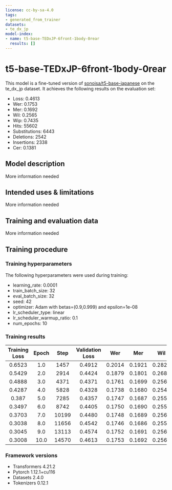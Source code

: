 ```yaml
---
license: cc-by-sa-4.0
tags:
- generated_from_trainer
datasets:
- te_dx_jp
model-index:
- name: t5-base-TEDxJP-6front-1body-0rear
  results: []
---
```


<!-- This model card has been generated automatically according to the information the Trainer had access to. You
should probably proofread and complete it, then remove this comment. -->

# t5-base-TEDxJP-6front-1body-0rear

This model is a fine-tuned version of [sonoisa/t5-base-japanese](https://huggingface.co/sonoisa/t5-base-japanese) on the te_dx_jp dataset.
It achieves the following results on the evaluation set:
- Loss: 0.4613
- Wer: 0.1753
- Mer: 0.1692
- Wil: 0.2565
- Wip: 0.7435
- Hits: 55602
- Substitutions: 6443
- Deletions: 2542
- Insertions: 2338
- Cer: 0.1381

## Model description

More information needed

## Intended uses & limitations

More information needed

## Training and evaluation data

More information needed

## Training procedure

### Training hyperparameters

The following hyperparameters were used during training:
- learning_rate: 0.0001
- train_batch_size: 32
- eval_batch_size: 32
- seed: 42
- optimizer: Adam with betas=(0.9,0.999) and epsilon=1e-08
- lr_scheduler_type: linear
- lr_scheduler_warmup_ratio: 0.1
- num_epochs: 10

### Training results

| Training Loss | Epoch | Step  | Validation Loss | Wer    | Mer    | Wil    | Wip    | Hits  | Substitutions | Deletions | Insertions | Cer    |
|:-------------:|:-----:|:-----:|:---------------:|:------:|:------:|:------:|:------:|:-----:|:-------------:|:---------:|:----------:|:------:|
| 0.6523        | 1.0   | 1457  | 0.4912          | 0.2014 | 0.1921 | 0.2829 | 0.7171 | 54699 | 6782          | 3106      | 3118       | 0.1699 |
| 0.5429        | 2.0   | 2914  | 0.4424          | 0.1879 | 0.1801 | 0.2682 | 0.7318 | 55234 | 6529          | 2824      | 2782       | 0.1505 |
| 0.4888        | 3.0   | 4371  | 0.4371          | 0.1761 | 0.1699 | 0.2567 | 0.7433 | 55564 | 6391          | 2632      | 2353       | 0.1376 |
| 0.4287        | 4.0   | 5828  | 0.4328          | 0.1738 | 0.1680 | 0.2542 | 0.7458 | 55584 | 6332          | 2671      | 2223       | 0.1350 |
| 0.387         | 5.0   | 7285  | 0.4357          | 0.1747 | 0.1687 | 0.2555 | 0.7445 | 55627 | 6399          | 2561      | 2326       | 0.1360 |
| 0.3497        | 6.0   | 8742  | 0.4405          | 0.1750 | 0.1690 | 0.2558 | 0.7442 | 55587 | 6399          | 2601      | 2301       | 0.1370 |
| 0.3703        | 7.0   | 10199 | 0.4480          | 0.1748 | 0.1689 | 0.2560 | 0.7440 | 55554 | 6416          | 2617      | 2258       | 0.1363 |
| 0.3038        | 8.0   | 11656 | 0.4542          | 0.1746 | 0.1686 | 0.2554 | 0.7446 | 55638 | 6399          | 2550      | 2331       | 0.1369 |
| 0.3045        | 9.0   | 13113 | 0.4574          | 0.1752 | 0.1691 | 0.2564 | 0.7436 | 55596 | 6441          | 2550      | 2324       | 0.1381 |
| 0.3008        | 10.0  | 14570 | 0.4613          | 0.1753 | 0.1692 | 0.2565 | 0.7435 | 55602 | 6443          | 2542      | 2338       | 0.1381 |


### Framework versions

- Transformers 4.21.2
- Pytorch 1.12.1+cu116
- Datasets 2.4.0
- Tokenizers 0.12.1
